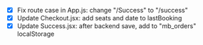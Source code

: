 - [x] Fix route case in App.js: change "/Success" to "/success"
- [x] Update Checkout.jsx: add seats and date to lastBooking
- [x] Update Success.jsx: after backend save, add to "mb_orders" localStorage
